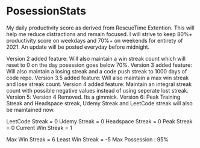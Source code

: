 # PosessionStats

My daily productivity score as derived from RescueTime Extention.
This will help me reduce distractions and remain focused.
I will strive to keep 80%+ productivity score on weekdays and 70%+ on weekends for entirety of 2021.
An update will be posted everyday before midnight.

Version 2 added feature: Will also maintain a win streak count which will reset to 0 on the day posession goes below 70%.
Version 3 added feature: Will also maintain a losing streak and a code push streak to 1000 days of code repo.
Version 3.5 added feature: Will also maintain a max win streak and lose streak count.
Version 4 added feature: Maintain an integral streak count with possible negative values instead of using seperate lost streak.
Version 5: Version 4 Removed. Its a gimmick. 
Version 6: Peak Training Streak and Headspace streak, Udemy Streak and LeetCode streak will also be maintained now.


LeetCode Streak = 0
Udemy Streak = 0
Headspace Streak = 0
Peak Streak = 0
Current Win Streak = 1


Max Win Streak = 6
Least Win Streak = -5
Max Possession : 95%


